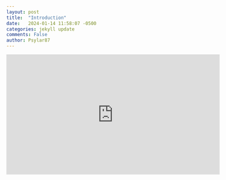 ```yaml
---
layout: post
title:  "Introduction"
date:   2024-01-14 11:58:07 -0500
categories: jekyll update
comments: False
author: Psylar87
---
```


<iframe width="560" height="315" src="https://www.youtube.com/embed/DsPlyamcYE8?si=GZj7mnnnOO_nlPDn" title="YouTube video player" frameborder="0" allow="accelerometer; autoplay; clipboard-write; encrypted-media; gyroscope; picture-in-picture; web-share" allowfullscreen></iframe>
